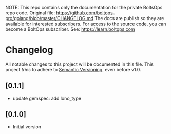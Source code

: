 <!-- note marker start -->
NOTE: This repo contains only the documentation for the private BoltsOps repo code.
Original file: https://github.com/boltops-pro/golang/blob/master/CHANGELOG.md
The docs are publish so they are available for interested subscribers.
For access to the source code, you can become a BoltOps subscriber.
See: https://learn.boltops.com

<!-- note marker end -->

# Changelog

All notable changes to this project will be documented in this file.
This project *tries* to adhere to [Semantic Versioning](http://semver.org/), even before v1.0.

## [0.1.1]
- update gemspec: add lono_type

## [0.1.0]
- Initial version
